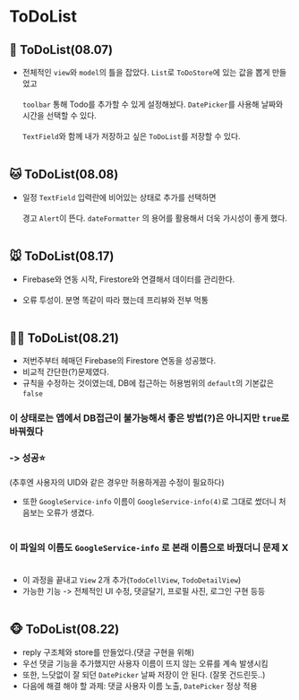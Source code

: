 # ToDoList

## 🐶 ToDoList(08.07)


- 전체적인 `view`와 `model`의 틀을 잡았다.
`List`로 `ToDoStore`에 있는 값을 뽑게 만들었고<br/> 
<br/>`toolbar` 통해 Todo를 추가할 수 있게 설정해놨다. 
`DatePicker`를 사용해 날짜와 시간을 선택할 수 있다.<br/> 
<br/>`TextField`와 함께 내가 저장하고 싶은 `ToDoList`를 저장할 수 있다.<br/> <br/>

## 🐱 ToDoList(08.08)

- 일정 `TextField` 입력란에 비어있는 상태로 추가를 선택하면<br/><br/> 
경고 `Alert`이 뜬다. `dateFormatter` 의 용어를 활용해서 더욱 가시성이 좋게 했다.<br/> <br/>

## 🐭 ToDoList(08.17)

- Firebase와 연동 시작, Firestore와 연결해서 데이터를 관리한다.<br/> <br/> 
- 오류 투성이. 분명 똑같이 따라 했는데 프리뷰와 전부 먹통<br/> <br/>

## 🐻‍❄️ ToDoList(08.21)

- 저번주부터 헤매던 Firebase의 Firestore 연동을 성공했다.
- 비교적 간단한(?)문제였다.
- 규칙을 수정하는 것이였는데, DB에 접근하는 허용범위의 `default`의 기본값은 `false`  

### 이 상태로는 앱에서 DB접근이 불가능해서 좋은 방법(?)은 아니지만 `true`로 바꿔줬다 
### -> 성공⭐️
  (추후엔 사용자의 UID와 같은 경우만 허용하게끔 수정이 필요하다)<br/> 

- 또한 `GoogleService-info` 이름이 `GoogleService-info(4)`로 그대로 썼더니 처음보는 오류가 생겼다.<br/> <br/> 

### 이 파일의 이름도 `GoogleService-info` 로 본래 이름으로 바꿨더니 문제 X <br/> <br/>  
- 이 과정을 끝내고 `View` 2개 추가(`TodoCellView`, `TodoDetailView`)
- 가능한 기능 -> 전체적인 UI 수정, 댓글달기, 프로필 사진, 로그인 구현 등등<br/> <br/>  

## 🐵 ToDoList(08.22)
- reply 구조체와 store를 만들었다.(댓글 구현을 위해)
- 우선 댓글 기능을 추가했지만 사용자 이름이 뜨지 않는 오류를 계속 발생시킴
- 또한, 느닷없이 잘 되던 `DatePicker` 날짜 저장이 안 된다. (잘못 건드린듯..)
- 다음에 해결 해야 할 과제: 댓글 사용자 이름 노출, `DatePicker` 정상 적용
  

